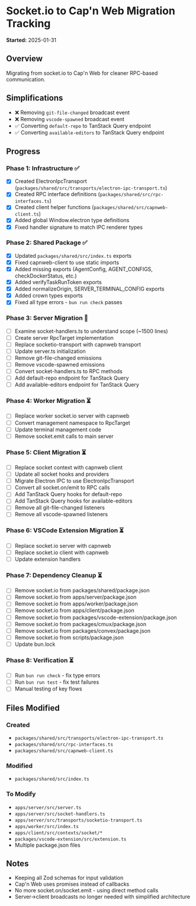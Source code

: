 # Socket.io to Cap'n Web Migration Tracking

**Started:** 2025-01-31

## Overview
Migrating from socket.io to Cap'n Web for cleaner RPC-based communication.

## Simplifications
- ❌ Removing `git-file-changed` broadcast event
- ❌ Removing `vscode-spawned` broadcast event  
- ✅ Converting `default-repo` to TanStack Query endpoint
- ✅ Converting `available-editors` to TanStack Query endpoint

## Progress

### Phase 1: Infrastructure ✅
- [x] Created ElectronIpcTransport (`packages/shared/src/transports/electron-ipc-transport.ts`)
- [x] Created RPC interface definitions (`packages/shared/src/rpc-interfaces.ts`)
- [x] Created client helper functions (`packages/shared/src/capnweb-client.ts`)
- [x] Added global Window.electron type definitions
- [x] Fixed handler signature to match IPC renderer types

### Phase 2: Shared Package ✅
- [x] Updated `packages/shared/src/index.ts` exports
- [x] Fixed capnweb-client to use static imports
- [x] Added missing exports (AgentConfig, AGENT_CONFIGS, checkDockerStatus, etc.)
- [x] Added verifyTaskRunToken exports
- [x] Added normalizeOrigin, SERVER_TERMINAL_CONFIG exports
- [x] Added crown types exports
- [x] Fixed all type errors - `bun run check` passes

### Phase 3: Server Migration 🔄
- [ ] Examine socket-handlers.ts to understand scope (~1500 lines)
- [ ] Create server RpcTarget implementation
- [ ] Replace socketio-transport with capnweb transport
- [ ] Update server.ts initialization
- [ ] Remove git-file-changed emissions
- [ ] Remove vscode-spawned emissions
- [ ] Convert socket-handlers.ts to RPC methods
- [ ] Add default-repo endpoint for TanStack Query
- [ ] Add available-editors endpoint for TanStack Query

### Phase 4: Worker Migration ⏳
- [ ] Replace worker socket.io server with capnweb
- [ ] Convert management namespace to RpcTarget
- [ ] Update terminal management code
- [ ] Remove socket.emit calls to main server

### Phase 5: Client Migration ⏳
- [ ] Replace socket context with capnweb client
- [ ] Update all socket hooks and providers
- [ ] Migrate Electron IPC to use ElectronIpcTransport
- [ ] Convert all socket.on/emit to RPC calls
- [ ] Add TanStack Query hooks for default-repo
- [ ] Add TanStack Query hooks for available-editors
- [ ] Remove all git-file-changed listeners
- [ ] Remove all vscode-spawned listeners

### Phase 6: VSCode Extension Migration ⏳
- [ ] Replace socket.io server with capnweb
- [ ] Replace socket.io client with capnweb
- [ ] Update extension handlers

### Phase 7: Dependency Cleanup ⏳
- [ ] Remove socket.io from packages/shared/package.json
- [ ] Remove socket.io from apps/server/package.json
- [ ] Remove socket.io from apps/worker/package.json
- [ ] Remove socket.io from apps/client/package.json
- [ ] Remove socket.io from packages/vscode-extension/package.json
- [ ] Remove socket.io from packages/cmux/package.json
- [ ] Remove socket.io from packages/convex/package.json
- [ ] Remove socket.io from scripts/package.json
- [ ] Update bun.lock

### Phase 8: Verification ⏳
- [ ] Run `bun run check` - fix type errors
- [ ] Run `bun run test` - fix test failures
- [ ] Manual testing of key flows

## Files Modified

### Created
- `packages/shared/src/transports/electron-ipc-transport.ts`
- `packages/shared/src/rpc-interfaces.ts`
- `packages/shared/src/capnweb-client.ts`

### Modified
- `packages/shared/src/index.ts`

### To Modify
- `apps/server/src/server.ts`
- `apps/server/src/socket-handlers.ts`
- `apps/server/src/transports/socketio-transport.ts`
- `apps/worker/src/index.ts`
- `apps/client/src/contexts/socket/*`
- `packages/vscode-extension/src/extension.ts`
- Multiple package.json files

## Notes
- Keeping all Zod schemas for input validation
- Cap'n Web uses promises instead of callbacks
- No more socket.on/socket.emit - using direct method calls
- Server->client broadcasts no longer needed with simplified architecture